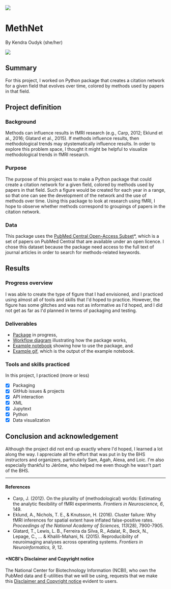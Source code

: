 [![](https://img.shields.io/badge/Visit-our%20project%20page-ff69b4)](https://school.brainhackmtl.org/project/template)

# MethNet

By Kendra Oudyk (she/her)

![](images/visualization__example.gif)

## Summary
For this project, I worked on Python package that creates a citation network for a given field that evolves over time, colored by methods used by papers in that field.

## Project definition

### Background
Methods can influence results in fMRI research (e.g., Carp, 2012; Eklund et al., 2016; Glatard et al., 2015). If methods influence results, then methodological trends may stystematically influence results. In order to explore this problem space, I thought it might be helpful to visualize methodological trends in fMRI research.

### Purpose
The purpose of this project was to make a Python package that could create a citation network for a given field, colored by methods used by papers in that field. Such a figure would be created for each year in a range, so that one can see the development of the network and the use of methods over time. Using this package to look at research using fMRI, I hope to observe whether methods correspond to groupings of papers in the citation network.

### Data
This package uses the [PubMed Central Open-Access Subset](https://www.ncbi.nlm.nih.gov/pmc/tools/openftlist/)\*, which is a set of papers on PubMed Central that are available under an open licence. I chose this dataset because the package need access to the full text of journal articles in order to search for methods-related keywords.

## Results
### Progress overview
I was able to create the type of figure that I had envisioned, and I practiced using almost all of tools and skills that I'd hoped to practice. However, the figure has some glitches and was not as informative as I'd hoped, and I did not get as far as I'd planned in terms of packaging and testing.

### Deliverables
- [Package](https://github.com/brainhack-school2020/koudyk_bhs_project) in progress,
- [Workflow diagram](https://github.com/brainhack-school2020/koudyk_bhs_project/blob/master/images/workflow_diagrams/diagram_entire_workflow.gv.png) illustrating how the package works,
- [Example notebook](https://github.com/brainhack-school2020/koudyk_bhs_project/blob/master/methnet/example.ipynb) showing how to use the package, and
- [Example gif](https://github.com/brainhack-school2020/koudyk_bhs_project/blob/master/images/visualization__example.gif), which is the output of the example notebook.

### Tools and skills practiced
In this project, I practiced (more or less)
- [x] Packaging
- [x] GitHub issues & projects
- [x] API interaction
- [x] XML
- [x] Jupytext
- [x] Python
- [x] Data visualization

## Conclusion and acknowledgement
Although the project did not end up exactly where I'd hoped, I learned a lot along the way. I appreciate all the effort that was put in by the BHS instructors and organizers, particularly Sam, Agah, Alexa, and Loic. I'm also especially thankful to Jérôme, who helped me even though he wasn't part of the BHS.


***

#### References
- Carp, J. (2012). On the plurality of (methodological) worlds: Estimating the analytic flexibility of fMRI experiments. *Frontiers in Neuroscience, 6*, 149.
- Eklund, A., Nichols, T. E., & Knutsson, H. (2016). Cluster failure: Why fMRI inferences for spatial extent have inflated false-positive rates. *Proceedings of the National Academy of Sciences, 113*(28), 7900-7905.
- Glatard, T., Lewis, L. B., Ferreira da Silva, R., Adalat, R., Beck, N., Lepage, C., ... & Khalili-Mahani, N. (2015). Reproducibility of neuroimaging analyses across operating systems. *Frontiers in Neuroinformatics, 9*, 12.

#### \*NCBI's Disclaimer and Copyright notice
The National Center for Biotechnology Information (NCBI), who own the PubMed data and E-utilities that we will be using, requests that we make this [Disclaimer and Copyright notice](https://www.ncbi.nlm.nih.gov/home/about/policies/) evident to users.
